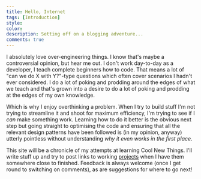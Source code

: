 ```yaml
---
title: Hello, Internet
tags: [Introduction]
style: 
color: 
description: Setting off on a blogging adventure...
comments: true
---
```


I absolutely love over-engineering things. I know that's maybe a controversial opinion, but hear me out. I don't work day-to-day as a developer, I teach complete beginners how to code. That means a lot of "can we do X with Y?"-type questions which often cover scenarios I hadn't ever considered. I do a lot of poking and prodding around the edges of what we teach and that's grown into a desire to do a lot of poking and prodding at the edges of my own knowledge.

Which is why I enjoy overthinking a problem. When I try to build stuff I'm not trying to streamline it and shoot for maximum efficiency, I'm trying to see if I *can* make something work. Learning how to do it better is the obvious next step but going straight to optimising the code and ensuring that all the relevant design patterns have been followed is (in my opinion, anyway) utterly pointless without understanding *why it even works in the first place*.

This site will be a chronicle of my attempts at learning Cool New Things. I'll write stuff up and try to post links to working [projects](/projects) when I have them somewhere close to finished. Feedback is always welcome (once I get round to switching on comments), as are suggestions for where to go next!